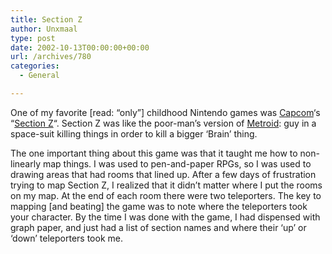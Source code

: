 ```yaml
---
title: Section Z
author: Unxmaal
type: post
date: 2002-10-13T00:00:00+00:00
url: /archives/780
categories:
  - General

---
```

One of my favorite [read: &#8220;only&#8221;] childhood Nintendo games was [Capcom][1]&#8216;s &#8220;[Section Z][2]&#8220;. Section Z was like the poor-man&#8217;s version of [Metroid][3]: guy in a space-suit killing things in order to kill a bigger &#8216;Brain&#8217; thing.

The one important thing about this game was that it taught me how to non-linearly map things. I was used to pen-and-paper RPGs, so I was used to drawing areas that had rooms that lined up. After a few days of frustration trying to map Section Z, I realized that it didn&#8217;t matter where I put the rooms on my map. At the end of each room there were two teleporters. The key to mapping [and beating] the game was to note where the teleporters took your character. By the time I was done with the game, I had dispensed with graph paper, and just had a list of section names and where their &#8216;up&#8217; or &#8216;down&#8217; teleporters took me.

 [1]: http://capcom.com/
 [2]: http://www.geocities.com/flyingomelette/sectionz.html
 [3]: http://www.nintendoland.com/home2.htm?reviews/nes/metroid.htm
